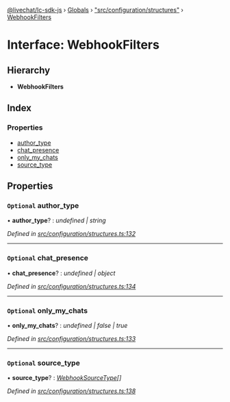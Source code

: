 [@livechat/lc-sdk-js](../README.md) › [Globals](../globals.md) › ["src/configuration/structures"](../modules/_src_configuration_structures_.md) › [WebhookFilters](_src_configuration_structures_.webhookfilters.md)

# Interface: WebhookFilters

## Hierarchy

* **WebhookFilters**

## Index

### Properties

* [author_type](_src_configuration_structures_.webhookfilters.md#optional-author_type)
* [chat_presence](_src_configuration_structures_.webhookfilters.md#optional-chat_presence)
* [only_my_chats](_src_configuration_structures_.webhookfilters.md#optional-only_my_chats)
* [source_type](_src_configuration_structures_.webhookfilters.md#optional-source_type)

## Properties

### `Optional` author_type

• **author_type**? : *undefined | string*

*Defined in [src/configuration/structures.ts:132](https://github.com/livechat/lc-sdk-js/blob/04572ce/src/configuration/structures.ts#L132)*

___

### `Optional` chat_presence

• **chat_presence**? : *undefined | object*

*Defined in [src/configuration/structures.ts:134](https://github.com/livechat/lc-sdk-js/blob/04572ce/src/configuration/structures.ts#L134)*

___

### `Optional` only_my_chats

• **only_my_chats**? : *undefined | false | true*

*Defined in [src/configuration/structures.ts:133](https://github.com/livechat/lc-sdk-js/blob/04572ce/src/configuration/structures.ts#L133)*

___

### `Optional` source_type

• **source_type**? : *[WebhookSourceType](../modules/_src_configuration_structures_.md#webhooksourcetype)[]*

*Defined in [src/configuration/structures.ts:138](https://github.com/livechat/lc-sdk-js/blob/04572ce/src/configuration/structures.ts#L138)*
